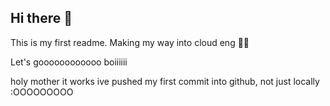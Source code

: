 ## Hi there 👋

This is my first readme. Making my way into cloud eng 😶‍🌫️

Let's goooooooooooo boiiiiii

holy mother it works ive pushed my first commit into github, not just locally :OOOOOOOOO

<!--
**yaoiboy5/yaoiboy5** is a ✨ _special_ ✨ repository because its `README.md` (this file) appears on your GitHub profile.

Here are some ideas to get you started:

- 🔭 I’m currently working on ...
- 🌱 I’m currently learning ...
- 👯 I’m looking to collaborate on ...
- 🤔 I’m looking for help with ...
- 💬 Ask me about ...
- 📫 How to reach me: ...
- 😄 Pronouns: ...
- ⚡ Fun fact: ...
-->
